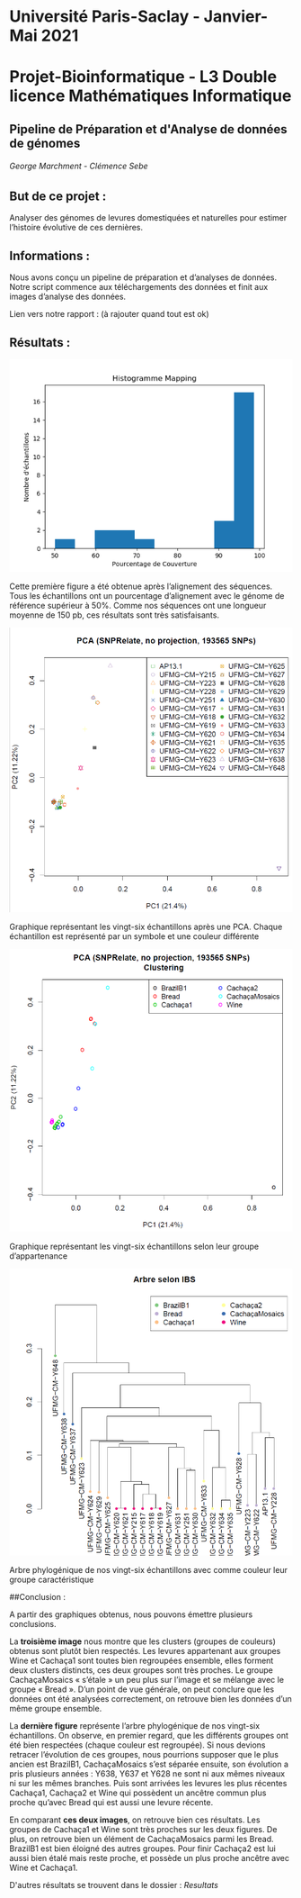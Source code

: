 # Université Paris-Saclay - Janvier-Mai 2021

# Projet-Bioinformatique - L3 Double licence Mathématiques Informatique

## Pipeline de Préparation et d'Analyse de données de génomes 

###### George Marchment - Clémence Sebe 


## But de ce projet : 

Analyser des génomes de levures domestiquées et naturelles pour estimer l’histoire évolutive de ces dernières.

## Informations :

Nous avons conçu un pipeline de préparation et d’analyses de données. Notre script commence aux téléchargements des données et finit aux images d’analyse des données. 

Lien vers notre rapport : (à rajouter quand tout est ok)

## Résultats : 

![mapping](Resultats/Graphs/General/MappingHisto.png)

Cette première figure a été obtenue après l’alignement des séquences. Tous les échantillons ont un pourcentage d’alignement avec le génome de référence supérieur à 50%. Comme nos séquences ont une longueur moyenne de 150 pb, ces résultats sont très satisfaisants.


![pca](Resultats/Graphs/SNP/png/pca.PNG)

Graphique représentant les vingt-six échantillons après une PCA. Chaque échantillon est représenté par un symbole et une couleur différente

![cluster](Resultats/Graphs/SNP/png/clustering.PNG)

Graphique représentant les vingt-six échantillons selon leur groupe d’appartenance

![arbre](Resultats/Graphs/SNP/png/arbre.PNG)

Arbre phylogénique de nos vingt-six échantillons avec comme couleur leur groupe caractéristique

##Conclusion : 

A partir des graphiques obtenus, nous pouvons émettre plusieurs conclusions.

La **troisième image** nous montre que les clusters (groupes de couleurs) obtenus sont plutôt bien respectés. Les levures appartenant aux groupes Wine et Cachaça1 sont toutes bien regroupées ensemble, elles forment deux clusters distincts, ces deux groupes sont très proches. Le groupe CachaçaMosaics « s’étale » un peu plus sur l’image et se mélange avec le groupe « Bread ». D’un point de vue générale, on peut conclure que les données ont été analysées correctement, on retrouve bien les données d’un même groupe ensemble.

La **dernière figure** représente l’arbre phylogénique de nos vingt-six échantillons. On observe, en premier regard, que les différents groupes ont été bien respectées (chaque couleur est regroupée). Si nous devions retracer l’évolution de ces groupes, nous pourrions supposer que le plus ancien est BrazilB1, CachaçaMosaics s’est séparée ensuite, son évolution a pris plusieurs années : Y638, Y637 et Y628 ne sont ni aux mêmes niveaux ni sur les mêmes branches. Puis sont arrivées les levures les plus récentes Cachaça1, Cachaça2 et Wine qui possèdent un ancêtre commun plus proche qu’avec  Bread qui est aussi une levure récente.

En comparant **ces deux images**, on retrouve bien ces résultats. Les groupes de Cachaça1 et Wine sont très proches  sur les deux figures. De plus, on retrouve bien un élément de CachaçaMosaics parmi les Bread. BrazilB1 est bien éloigné des autres groupes. Pour finir Cachaça2 est lui aussi bien étalé mais reste proche, et possède un plus proche ancêtre avec Wine et Cachaça1.

D'autres résultats se trouvent dans le dossier : *Resultats*

